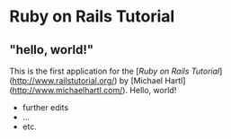 # Ruby on Rails Tutorial

## "hello, world!"

This is the first application for the
[*Ruby on Rails Tutorial*] (http://www.railstutorial.org/)
by [Michael Hartl] (http://www.michaelhartl.com/). Hello, world!

* further edits
* ...
* etc.
